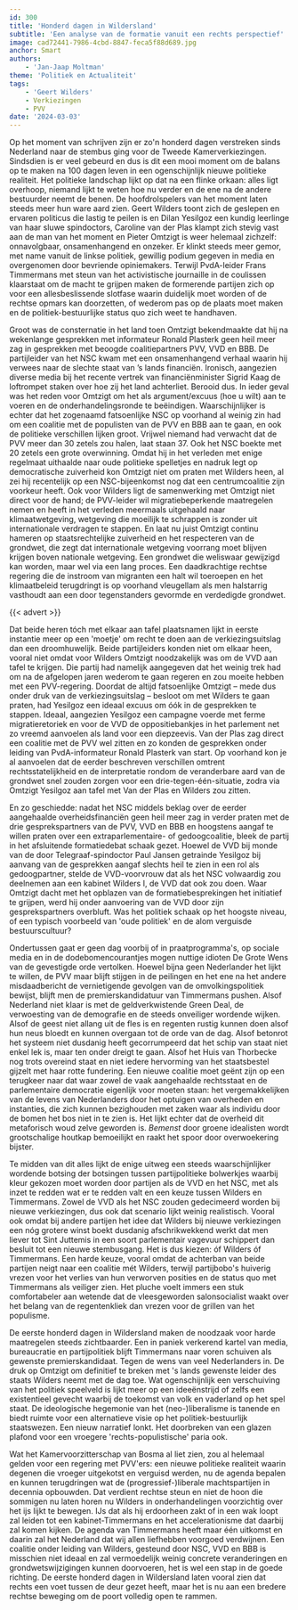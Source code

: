 ```yaml
---
id: 300
title: 'Honderd dagen in Wildersland'
subtitle: 'Een analyse van de formatie vanuit een rechts perspectief'
image: cad72441-7986-4cbd-8847-feca5f88d689.jpg
anchor: Smart
authors:
    - 'Jan-Jaap Moltman'
theme: 'Politiek en Actualiteit'
tags:
    - 'Geert Wilders'
    - Verkiezingen
    - PVV
date: '2024-03-03'
---
```


Op het moment van schrijven zijn er zo'n honderd dagen verstreken sinds Nederland naar de stembus ging voor de Tweede Kamerverkiezingen. Sindsdien is er veel gebeurd en dus is dit een mooi moment om de balans op te maken na 100 dagen leven in een ogenschijnlijk nieuwe politieke realiteit. Het politieke landschap lijkt op dat na een flinke orkaan: alles ligt overhoop, niemand lijkt te weten hoe nu verder en de ene na de andere bestuurder neemt de benen. De hoofdrolspelers van het moment laten steeds meer hun ware aard zien. Geert Wilders toont zich de geslepen en ervaren politicus die lastig te peilen is en Dilan Yesilgoz een kundig leerlinge van haar sluwe spindoctors, Caroline van der Plas klampt zich stevig vast aan de man van het moment en Pieter Omtzigt is weer helemaal zichzelf: onnavolgbaar, onsamenhangend en onzeker. Er klinkt steeds meer gemor, met name vanuit de linkse politiek, gewillig podium gegeven in media en overgenomen door bevriende opiniemakers. Terwijl PvdA-leider Frans Timmermans met steun van het activistische journaille in de coulissen klaarstaat om de macht te grijpen maken de formerende partijen zich op voor een allesbeslissende slotfase waarin duidelijk moet worden of de rechtse opmars kan doorzetten, of wederom pas op de plaats moet maken en de politiek-bestuurlijke status quo zich weet te handhaven. 
 
Groot was de consternatie in het land toen Omtzigt bekendmaakte dat hij na wekenlange gesprekken met informateur Ronald Plasterk geen heil meer zag in gesprekken met beoogde coalitiepartners PVV, VVD en BBB. De partijleider van het NSC kwam met een onsamenhangend verhaal waarin hij verwees naar de slechte staat van ’s lands financiën. Ironisch, aangezien diverse media bij het recente vertrek van financiënminister Sigrid Kaag de loftrompet staken over hoe zij het land achterliet. Berooid dus. In ieder geval was het reden voor Omtzigt om het als argument/excuus (hoe u wilt) aan te voeren en de onderhandelingsronde te beëindigen. Waarschijnlijker is echter dat het zogenaamd fatsoenlijke NSC op voorhand al weinig zin had om een coalitie met de populisten van de PVV en BBB aan te gaan, en ook de politieke verschillen lijken groot. Vrijwel niemand had verwacht dat de PVV meer dan 30 zetels zou halen, laat staan 37. Ook het NSC boekte met 20 zetels een grote overwinning. Omdat hij in het verleden met enige regelmaat uithaalde naar oude politieke spelletjes en nadruk legt op democratische zuiverheid kon Omtzigt niet om praten met Wilders heen, al zei hij recentelijk op een NSC-bijeenkomst nog dat een centrumcoalitie zijn voorkeur heeft. Ook voor Wilders ligt de samenwerking met Omtzigt niet direct voor de hand; de PVV-leider wil migratiebeperkende maatregelen nemen en heeft in het verleden meermaals uitgehaald naar klimaatwetgeving, wetgeving die moeilijk te schrappen is zonder uit internationale verdragen te stappen. En laat nu juist Omtzigt continu hameren op staatsrechtelijke zuiverheid en het respecteren van de grondwet, die zegt dat internationale wetgeving voorrang moet blijven krijgen boven nationale wetgeving. Een grondwet die weliswaar gewijzigd kan worden, maar wel via een lang proces. Een daadkrachtige rechtse regering die de instroom van migranten een halt wil toeroepen en het klimaatbeleid terugdringt is op voorhand vleugellam als men halstarrig vasthoudt aan een door tegenstanders gevormde en verdedigde grondwet.

{{< advert >}}

Dat beide heren tóch met elkaar aan tafel plaatsnamen lijkt in eerste instantie meer op een 'moetje' om recht te doen aan de verkiezingsuitslag dan een droomhuwelijk. Beide partijleiders konden niet om elkaar heen, vooral niet omdat voor Wilders Omtzigt noodzakelijk was om de VVD aan tafel te krijgen. Die partij had namelijk aangegeven dat het weinig trek had om na de afgelopen jaren wederom te gaan regeren en zou moeite hebben met een PVV-regering. Doordat de altijd fatsoenlijke Omtzigt – mede dus onder druk van de verkiezingsuitslag – besloot om met Wilders te gaan praten, had Yesilgoz een ideaal excuus om óók in de gesprekken te stappen. Ideaal, aangezien Yesilgoz een campagne voerde met ferme migratieretoriek en voor de VVD de oppositiebankjes in het parlement net zo vreemd aanvoelen als land voor een diepzeevis. 
Van der Plas zag direct een coalitie met de PVV wel zitten en zo konden de gesprekken onder leiding van PvdA-informateur Ronald Plasterk van start. Op voorhand kon je al aanvoelen dat de eerder beschreven verschillen omtrent rechtsstatelijkheid en de interpretatie rondom de veranderbare aard van de grondwet snel zouden zorgen voor een drie-tegen-één-situatie, zodra via Omtzigt Yesilgoz aan tafel met Van der Plas en Wilders zou zitten.  
 
En zo geschiedde: nadat het NSC middels beklag over de eerder aangehaalde overheidsfinanciën geen heil meer zag in verder praten met de drie gesprekspartners van de PVV, VVD en BBB en hoogstens aangaf te willen praten over een extraparlementaire- of gedoogcoalitie, bleek de partij in het afsluitende formatiedebat schaak gezet. Hoewel de VVD bij monde van de door Telegraaf-spindoctor Paul Jansen getrainde Yesilgoz bij aanvang van de gesprekken aangaf slechts heil te zien in een rol als gedoogpartner, stelde de VVD-voorvrouw dat als het NSC volwaardig zou deelnemen aan een kabinet Wilders I, de VVD dat ook zou doen. Waar Omtzigt dacht met het opblazen van de formatiebesprekingen het initiatief te grijpen, werd hij onder aanvoering van de VVD door zijn gesprekspartners overbluft. Was het politiek schaak op het hoogste niveau, of een typisch voorbeeld van 'oude politiek' en de alom verguisde bestuurscultuur? 
 
Ondertussen gaat er geen dag voorbij of in praatprogramma's, op sociale media en in de dodebomencourantjes mogen nuttige idioten De Grote Wens van de gevestigde orde vertolken. Hoewel bijna geen Nederlander het lijkt te willen, de PVV maar blijft stijgen in de peilingen en het ene na het andere misdaadbericht de vernietigende gevolgen van de omvolkingspolitiek bewijst, blijft men de premierskandidatuur van Timmermans pushen. Alsof Nederland niet klaar is met de geldverkwistende Green Deal, de verwoesting van de demografie en de steeds onveiliger wordende wijken. Alsof de geest niet allang uit de fles is en regenten rustig kunnen doen alsof hun neus bloedt en kunnen overgaan tot de orde van de dag. Alsof betonrot het systeem niet dusdanig heeft gecorrumpeerd dat het schip van staat niet enkel lek is, maar ten onder dreigt te gaan. Alsof het Huis van Thorbecke nog trots overeind staat en niet iedere hervorming van het staatsbestel gijzelt met haar rotte fundering. Een nieuwe coalitie moet geënt zijn op een terugkeer naar dat waar zowel de vaak aangehaalde rechtsstaat en de parlementaire democratie eigenlijk voor moeten staan: het vergemakkelijken van de levens van Nederlanders door het optuigen van overheden en instanties, die zich kunnen bezighouden met zaken waar als individu door de bomen het bos niet in te zien is. Het lijkt echter dat de overheid dit metaforisch woud zelve geworden is. *Bemenst* door groene idealisten wordt grootschalige houtkap bemoeilijkt en raakt het spoor door overwoekering bijster. 

Te midden van dit alles lijkt de enige uitweg een steeds waarschijnlijker wordende botsing der botsingen tussen partijpolitieke bolwerkjes waarbij kleur gekozen moet worden door partijen als de VVD en het NSC, met als inzet te redden wat er te redden valt en een keuze tussen Wilders en Timmermans. Zowel de VVD als het NSC zouden gedecimeerd worden bij nieuwe verkiezingen, dus ook dat scenario lijkt weinig realistisch. Vooral ook omdat bij andere partijen het idee dat Wilders bij nieuwe verkiezingen een nóg grotere winst boekt dusdanig afschrikwekkend werkt dat men liever tot Sint Juttemis in een soort parlementair vagevuur schippert dan besluit tot een nieuwe stembusgang. Het is dus kiezen: óf Wilders óf Timmermans. Een harde keuze, vooral omdat de achterban van beide partijen neigt naar een coalitie mét Wilders, terwijl partijbobo's huiverig vrezen voor het verlies van hun verworven posities en de status quo met Timmermans als veiliger zien. Het pluche voelt immers een stuk comfortabeler aan wetende dat de vleesgeworden salonsocialist waakt over het belang van de regentenkliek dan vrezen voor de grillen van het populisme.
 
De eerste honderd dagen in Wildersland maken de noodzaak voor harde maatregelen steeds zichtbaarder. Een in paniek verkerend kartel van media, bureaucratie en partijpolitiek blijft Timmermans naar voren schuiven als gewenste premierskandidaat. Tegen de wens van veel Nederlanders in. De druk op Omtzigt om definitief te breken met 's lands gewenste leider des staats Wilders neemt met de dag toe. Wat ogenschijnlijk een verschuiving van het politiek speelveld is lijkt meer op een ideeënstrijd of zelfs een existentieel gevecht waarbij de toekomst van volk en vaderland op het spel staat. De ideologische hegemonie van het (neo-)liberalisme is tanende en biedt ruimte voor een alternatieve visie op het politiek-bestuurlijk staatswezen. Een nieuw narratief lonkt. Het doorbreken van een glazen plafond voor een vroegere 'rechts-populistische' paria ook.

Wat het Kamervoorzitterschap van Bosma al liet zien, zou al helemaal gelden voor een regering met PVV'ers: een nieuwe politieke realiteit waarin degenen die vroeger uitgekotst en verguisd werden, nu de agenda bepalen en kunnen terugdringen wat de (progressief-)liberale machtspartijen in decennia opbouwden. Dat verdient rechtse steun en niet de hoon die sommigen nu laten horen nu Wilders in onderhandelingen voorzichtig over het ijs lijkt te bewegen. IJs dat als hij erdoorheen zakt of in een wak loopt zal leiden tot een kabinet-Timmermans en het accelerationisme dat daarbij zal komen kijken. De agenda van Timmermans heeft maar één uitkomst en daarin zal het Nederland dat wij allen liefhebben voorgoed verdwijnen. Een coalitie onder leiding van Wilders, gesteund door NSC, VVD en BBB is misschien niet ideaal en zal vermoedelijk weinig concrete veranderingen en grondwetswijzigingen kunnen doorvoeren, het is wel een stap in de goede richting. De eerste honderd dagen in Wildersland laten vooral zien dat rechts een voet tussen de deur gezet heeft, maar het is nu aan een bredere rechtse beweging om de poort volledig open te rammen.
